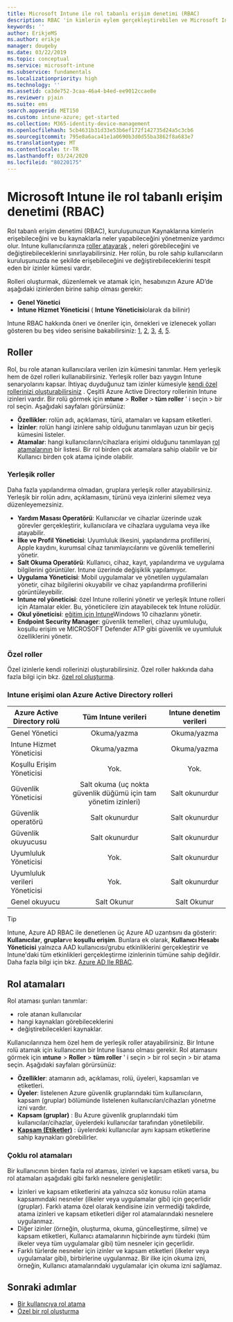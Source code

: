 ```yaml
---
title: Microsoft Intune ile rol tabanlı erişim denetimi (RBAC)
description: RBAC 'in kimlerin eylem gerçekleştirebilen ve Microsoft Intune değişiklik yapabileceğinizi denetlemenize nasıl olanak sağladığını öğrenin.
keywords: ''
author: ErikjeMS
ms.author: erikje
manager: dougeby
ms.date: 03/22/2019
ms.topic: conceptual
ms.service: microsoft-intune
ms.subservice: fundamentals
ms.localizationpriority: high
ms.technology: ''
ms.assetid: ca3de752-3caa-46a4-b4ed-ee9012ccae8e
ms.reviewer: pjain
ms.suite: ems
search.appverid: MET150
ms.custom: intune-azure; get-started
ms.collection: M365-identity-device-management
ms.openlocfilehash: 5cb4631b31d33e53b6ef172f142735d24a5c3cb6
ms.sourcegitcommit: 795e8a6aca41e1a0690b3d0d55ba3862f8a683e7
ms.translationtype: MT
ms.contentlocale: tr-TR
ms.lasthandoff: 03/24/2020
ms.locfileid: "80220175"
---
```

# <a name="role-based-access-control-rbac-with-microsoft-intune"></a>Microsoft Intune ile rol tabanlı erişim denetimi (RBAC)

Rol tabanlı erişim denetimi (RBAC), kuruluşunuzun Kaynaklarına kimlerin erişebileceğini ve bu kaynaklarla neler yapabileceğini yönetmenize yardımcı olur.  Intune kullanıcılarınıza [roller atayarak](assign-role.md) , neleri görebileceğini ve değiştirebileceklerini sınırlayabilirsiniz. Her rolün, bu role sahip kullanıcıların kuruluşunuzda ne şekilde erişebileceğini ve değiştirebileceklerini tespit eden bir izinler kümesi vardır.

Rolleri oluşturmak, düzenlemek ve atamak için, hesabınızın Azure AD’de aşağıdaki izinlerden birine sahip olması gerekir:
- **Genel Yönetici**
- **Intune Hizmet Yöneticisi** ( **Intune Yöneticisi**olarak da bilinir)

Intune RBAC hakkında öneri ve öneriler için, örnekleri ve izlenecek yolları gösteren bu beş video serisine bakabilirsiniz: [1](https://www.youtube.com/watch?v=5deXLMLcnKY), [2](https://www.youtube.com/watch?v=38dnMBLuxbQ), [3](https://www.youtube.com/watch?v=6vqg9cAkMbY), [4](https://www.youtube.com/watch?v=5yOLajFFMHE), [5](https://www.youtube.com/watch?v=P5DDvsSF4Wk).

## <a name="roles"></a>Roller
Rol, bu role atanan kullanıcılara verilen izin kümesini tanımlar.
Hem yerleşik hem de özel rolleri kullanabilirsiniz. Yerleşik roller bazı yaygın Intune senaryolarını kapsar. İhtiyaç duyduğunuz tam izinler kümesiyle [kendi özel rollerinizi oluşturabilirsiniz](create-custom-role.md) . Çeşitli Azure Active Directory rollerinin Intune izinleri vardır.
Bir rolü görmek için **ıntune** > **Roller** > **tüm roller** ' i seçin > bir rol seçin. Aşağıdaki sayfaları görürsünüz:

- **Özellikler**: rolün adı, açıklaması, türü, atamaları ve kapsam etiketleri. 
- **İzinler**: rolün hangi izinlere sahip olduğunu tanımlayan uzun bir geçiş kümesini listeler.
- **Atamalar**: hangi kullanıcıların/cihazlara erişimi olduğunu tanımlayan [rol atamalarının]( assign-role.md) bir listesi. Bir rol birden çok atamalara sahip olabilir ve bir Kullanıcı birden çok atama içinde olabilir.

### <a name="built-in-roles"></a>Yerleşik roller
Daha fazla yapılandırma olmadan, gruplara yerleşik roller atayabilirsiniz. Yerleşik bir rolün adını, açıklamasını, türünü veya izinlerini silemez veya düzenleyemezsiniz.

- **Yardım Masası Operatörü**: Kullanıcılar ve cihazlar üzerinde uzak görevler gerçekleştirir, kullanıcılara ve cihazlara uygulama veya ilke atayabilir.
- **İlke ve Profil Yöneticisi**: Uyumluluk ilkesini, yapılandırma profillerini, Apple kaydını, kurumsal cihaz tanımlayıcılarını ve güvenlik temellerini yönetir.
- **Salt Okuma Operatörü**: Kullanıcı, cihaz, kayıt, yapılandırma ve uygulama bilgilerini görüntüler. Intune üzerinde değişiklik yapılamıyor.
- **Uygulama Yöneticisi**: Mobil uygulamalar ve yönetilen uygulamaları yönetir, cihaz bilgilerini okuyabilir ve cihaz yapılandırma profillerini görüntüleyebilir.
- **Intune rol yöneticisi**: özel Intune rollerini yönetir ve yerleşik Intune rolleri için Atamalar ekler. Bu, yöneticilere izin atayabilecek tek Intune rolüdür.
- **Okul yöneticisi**: [eğitim için Intune](introduction-intune-education.md)Windows 10 cihazlarını yönetir.
- **Endpoint Security Manager**: güvenlik temelleri, cihaz uyumluluğu, koşullu erişim ve MICROSOFT Defender ATP gibi güvenlik ve uyumluluk özelliklerini yönetir.

### <a name="custom-roles"></a>Özel roller
Özel izinlerle kendi rollerinizi oluşturabilirsiniz. Özel roller hakkında daha fazla bilgi için bkz. [özel rol oluşturma](create-custom-role.md).

### <a name="azure-active-directory-roles-with-intune-access"></a>Intune erişimi olan Azure Active Directory rolleri
| Azure Active Directory rolü | Tüm Intune verileri | Intune denetim verileri |
| --- | :---: | :---: |
| Genel Yönetici | Okuma/yazma | Okuma/yazma |
| Intune Hizmet Yöneticisi | Okuma/yazma | Okuma/yazma |
| Koşullu Erişim Yöneticisi | Yok. | Yok. |
| Güvenlik Yöneticisi | Salt okuma (uç nokta güvenlik düğümü için tam yönetim izinleri) | Salt okunurdur |
| Güvenlik operatörü | Salt okunurdur | Salt okunurdur |
| Güvenlik okuyucusu | Salt okunurdur | Salt okunurdur |
| Uyumluluk Yöneticisi | Yok. | Salt okunurdur |
| Uyumluluk verileri Yöneticisi | Yok. | Salt okunurdur |
| Genel okuyucu | Salt Okunur | Salt Okunur |

> [!TIP]
> Intune, Azure AD RBAC ile denetlenen üç Azure AD uzantısını da gösterir: **Kullanıcılar**, **gruplar**ve **koşullu erişim**. Bunlara ek olarak, **Kullanıcı Hesabı Yöneticisi** yalnızca AAD kullanıcısı/grubu etkinliklerini gerçekleştirir ve Intune'daki tüm etkinlikleri gerçekleştirme izinlerinin tümüne sahip değildir. Daha fazla bilgi için bkz. [Azure AD Ile RBAC](https://docs.microsoft.com/azure/active-directory/active-directory-assign-admin-roles).

## <a name="role-assignments"></a>Rol atamaları
Rol ataması şunları tanımlar:

- role atanan kullanıcılar
- hangi kaynakları görebileceklerini
- değiştirebilecekleri kaynaklar.

Kullanıcılarınıza hem özel hem de yerleşik roller atayabilirsiniz. Bir Intune rolü atamak için kullanıcının bir Intune lisansı olması gerekir.
Rol atamasını görmek için **ıntune** > **Roller** > **tüm roller** ' i seçin > bir rol seçin > bir atama seçin. Aşağıdaki sayfaları görürsünüz:

- **Özellikler**: atamanın adı, açıklaması, rolü, üyeleri, kapsamları ve etiketleri.
- **Üyeler**: listelenen Azure güvenlik gruplarındaki tüm kullanıcıların, kapsam (gruplar) bölümünde listelenen kullanıcıları/cihazları yönetme izni vardır.
- **Kapsam (gruplar)** : Bu Azure güvenlik gruplarındaki tüm kullanıcılar/cihazlar, üyelerdeki kullanıcılar tarafından yönetilebilir.
- **[Kapsam (Etiketler)](scope-tags.md)** : üyelerdeki kullanıcılar aynı kapsam etiketlerine sahip kaynakları görebilirler.

### <a name="multiple-role-assignments"></a>Çoklu rol atamaları
Bir kullanıcının birden fazla rol ataması, izinleri ve kapsam etiketi varsa, bu rol atamaları aşağıdaki gibi farklı nesnelere genişletilir:

- İzinleri ve kapsam etiketlerini ata yalnızca söz konusu rolün atama kapsamındaki nesneler (ilkeler veya uygulamalar gibi) için geçerlidir (gruplar). Farklı atama özel olarak kendisine izin vermediği takdirde, atama izinleri ve kapsam etiketleri diğer rol atamalarındaki nesnelere uygulanmaz.
- Diğer izinler (örneğin, oluşturma, okuma, güncelleştirme, silme) ve kapsam etiketleri, Kullanıcı atamalarının hiçbirinde aynı türdeki (tüm ilkeler veya tüm uygulamalar gibi) tüm nesneler için geçerlidir.
- Farklı türlerde nesneler için izinler ve kapsam etiketleri (ilkeler veya uygulamalar gibi), birbirlerine uygulanmaz. Bir ilke için okuma izni, örneğin, Kullanıcı atamalarındaki uygulamalar için okuma izni sağlamaz.

## <a name="next-steps"></a>Sonraki adımlar
- [Bir kullanıcıya rol atama](assign-role.md)
- [Özel bir rol oluşturma](create-custom-role.md)
